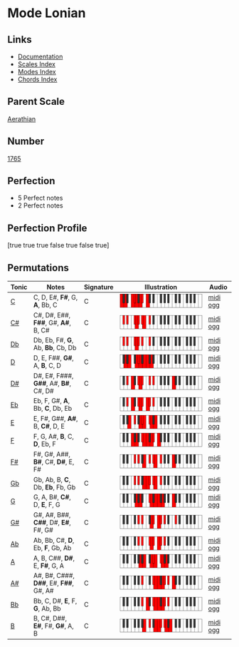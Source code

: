 # Mode Lonian

## Links

- [Documentation](index.md)
- [Scales Index](Scales.md)
- [Modes Index](Modes.md)
- [Chords Index](Chords.md)

## Parent Scale

[Aerathian](ScaleAerathian.md)

## Number

[1765](https://ianring.com/musictheory/scales/1765)

## Perfection

- 5 Perfect notes
- 2 Perfect notes

## Perfection Profile

[true true true false true false true]

## Permutations

| Tonic | Notes | Signature | Illustration | Audio |
|-------|-------|-----------|--------------|-------|
| [C](ModeCNaturalLonian.md) | C, D, E#, **F#**, G, **A**, Bb, C | C | ![CNaturalLonian](ModeCNaturalLonian.png) | [midi](ModeCNaturalLonian.mid) [ogg](ModeCNaturalLonian.ogg) |
| [C#](ModeCSharpLonian.md) | C#, D#, E##, **F##**, G#, **A#**, B, C# | C | ![CSharpLonian](ModeCSharpLonian.png) | [midi](ModeCSharpLonian.mid) [ogg](ModeCSharpLonian.ogg) |
| [Db](ModeDFlatLonian.md) | Db, Eb, F#, **G**, Ab, **Bb**, Cb, Db | C | ![DFlatLonian](ModeDFlatLonian.png) | [midi](ModeDFlatLonian.mid) [ogg](ModeDFlatLonian.ogg) |
| [D](ModeDNaturalLonian.md) | D, E, F##, **G#**, A, **B**, C, D | C | ![DNaturalLonian](ModeDNaturalLonian.png) | [midi](ModeDNaturalLonian.mid) [ogg](ModeDNaturalLonian.ogg) |
| [D#](ModeDSharpLonian.md) | D#, E#, F###, **G##**, A#, **B#**, C#, D# | C | ![DSharpLonian](ModeDSharpLonian.png) | [midi](ModeDSharpLonian.mid) [ogg](ModeDSharpLonian.ogg) |
| [Eb](ModeEFlatLonian.md) | Eb, F, G#, **A**, Bb, **C**, Db, Eb | C | ![EFlatLonian](ModeEFlatLonian.png) | [midi](ModeEFlatLonian.mid) [ogg](ModeEFlatLonian.ogg) |
| [E](ModeENaturalLonian.md) | E, F#, G##, **A#**, B, **C#**, D, E | C | ![ENaturalLonian](ModeENaturalLonian.png) | [midi](ModeENaturalLonian.mid) [ogg](ModeENaturalLonian.ogg) |
| [F](ModeFNaturalLonian.md) | F, G, A#, **B**, C, **D**, Eb, F | C | ![FNaturalLonian](ModeFNaturalLonian.png) | [midi](ModeFNaturalLonian.mid) [ogg](ModeFNaturalLonian.ogg) |
| [F#](ModeFSharpLonian.md) | F#, G#, A##, **B#**, C#, **D#**, E, F# | C | ![FSharpLonian](ModeFSharpLonian.png) | [midi](ModeFSharpLonian.mid) [ogg](ModeFSharpLonian.ogg) |
| [Gb](ModeGFlatLonian.md) | Gb, Ab, B, **C**, Db, **Eb**, Fb, Gb | C | ![GFlatLonian](ModeGFlatLonian.png) | [midi](ModeGFlatLonian.mid) [ogg](ModeGFlatLonian.ogg) |
| [G](ModeGNaturalLonian.md) | G, A, B#, **C#**, D, **E**, F, G | C | ![GNaturalLonian](ModeGNaturalLonian.png) | [midi](ModeGNaturalLonian.mid) [ogg](ModeGNaturalLonian.ogg) |
| [G#](ModeGSharpLonian.md) | G#, A#, B##, **C##**, D#, **E#**, F#, G# | C | ![GSharpLonian](ModeGSharpLonian.png) | [midi](ModeGSharpLonian.mid) [ogg](ModeGSharpLonian.ogg) |
| [Ab](ModeAFlatLonian.md) | Ab, Bb, C#, **D**, Eb, **F**, Gb, Ab | C | ![AFlatLonian](ModeAFlatLonian.png) | [midi](ModeAFlatLonian.mid) [ogg](ModeAFlatLonian.ogg) |
| [A](ModeANaturalLonian.md) | A, B, C##, **D#**, E, **F#**, G, A | C | ![ANaturalLonian](ModeANaturalLonian.png) | [midi](ModeANaturalLonian.mid) [ogg](ModeANaturalLonian.ogg) |
| [A#](ModeASharpLonian.md) | A#, B#, C###, **D##**, E#, **F##**, G#, A# | C | ![ASharpLonian](ModeASharpLonian.png) | [midi](ModeASharpLonian.mid) [ogg](ModeASharpLonian.ogg) |
| [Bb](ModeBFlatLonian.md) | Bb, C, D#, **E**, F, **G**, Ab, Bb | C | ![BFlatLonian](ModeBFlatLonian.png) | [midi](ModeBFlatLonian.mid) [ogg](ModeBFlatLonian.ogg) |
| [B](ModeBNaturalLonian.md) | B, C#, D##, **E#**, F#, **G#**, A, B | C | ![BNaturalLonian](ModeBNaturalLonian.png) | [midi](ModeBNaturalLonian.mid) [ogg](ModeBNaturalLonian.ogg) |
